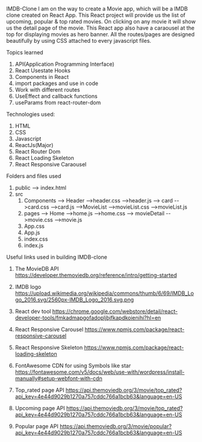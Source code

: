 IMDB-Clone 
I am on the way to create a Movie app, which will be a IMDB clone created on React App.
This React project will provide us the list of upcoming, popular & top rated movies. On clicking on any movie it will show us the detail page of the movie.
This React app also have a caraousel at the top for displaying movies as hero banner.
All the routes/pages are designed beautifully by using CSS attached to every javascript files.

Topics learned
1) API(Application Programming Interface)
2) React Usestate Hooks
3) Components in React
4) import packages and use in code
5) Work with different routes
6) UseEffect and callback functions
7) useParams from react-router-dom

Technologies used:
1) HTML
2) CSS
3) Javascript
4) ReactJs(Major)
5) React Router Dom
6) React Loading Skeleton 
7) React Responsive Caraousel

Folders and files used 
1) public
   --> index.html
2) src
    1) Components
     --> Header
       -->header.css
       -->header.js
     --> card
       -->card.css
       -->card.js
     -->MovieList
       -->movieList.css
       -->movieList.js
     2) pages
      --> Home
        -->home.js
        -->home.css
      --> movieDetail
        -->movie.css
        -->movie.js
     3) App.css
     4) App.js
     5) index.css
     6) index.js

Useful links used in building IMDB-clone

1) The MovieDB API
https://developer.themoviedb.org/reference/intro/getting-started

2) IMDB logo 
https://upload.wikimedia.org/wikipedia/commons/thumb/6/69/IMDB_Logo_2016.svg/2560px-IMDB_Logo_2016.svg.png

3) React dev tool 
https://chrome.google.com/webstore/detail/react-developer-tools/fmkadmapgofadopljbjfkapdkoienihi?hl=en

4) React Responsive Carousel
https://www.npmjs.com/package/react-responsive-carousel

5) React Responsive Skeleton
https://www.npmjs.com/package/react-loading-skeleton

6) FontAwesome CDN for using Symbols like star
https://fontawesome.com/v5/docs/web/use-with/wordpress/install-manually#setup-webfont-with-cdn

7) Top_rated page API
https://api.themoviedb.org/3/movie/top_rated?api_key=4e44d9029b1270a757cddc766a1bcb63&language=en-US

8) Upcoming page API
https://api.themoviedb.org/3/movie/top_rated?api_key=4e44d9029b1270a757cddc766a1bcb63&language=en-US

9) Popular page API
https://api.themoviedb.org/3/movie/popular?api_key=4e44d9029b1270a757cddc766a1bcb63&language=en-US


        
   
